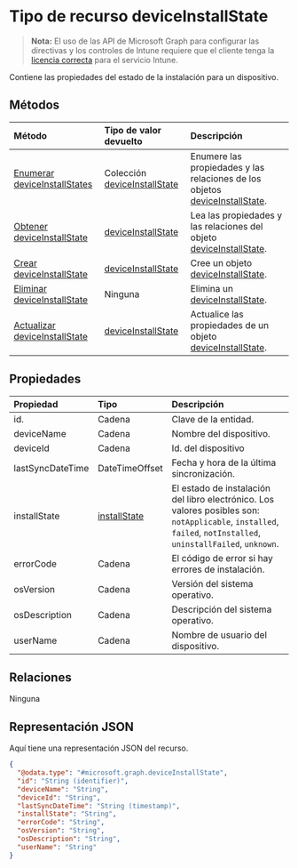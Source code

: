 # <a name="deviceinstallstate-resource-type"></a>Tipo de recurso deviceInstallState

> **Nota:** El uso de las API de Microsoft Graph para configurar las directivas y los controles de Intune requiere que el cliente tenga la [licencia correcta](https://go.microsoft.com/fwlink/?linkid=839381) para el servicio Intune.

Contiene las propiedades del estado de la instalación para un dispositivo.
## <a name="methods"></a>Métodos
|Método|Tipo de valor devuelto|Descripción|
|:---|:---|:---|
|[Enumerar deviceInstallStates](../api/intune_books_deviceinstallstate_list.md)|Colección [deviceInstallState](../resources/intune_books_deviceinstallstate.md)|Enumere las propiedades y las relaciones de los objetos [deviceInstallState](../resources/intune_books_deviceinstallstate.md).|
|[Obtener deviceInstallState](../api/intune_books_deviceinstallstate_get.md)|[deviceInstallState](../resources/intune_books_deviceinstallstate.md)|Lea las propiedades y las relaciones del objeto [deviceInstallState](../resources/intune_books_deviceinstallstate.md).|
|[Crear deviceInstallState](../api/intune_books_deviceinstallstate_create.md)|[deviceInstallState](../resources/intune_books_deviceinstallstate.md)|Cree un objeto [deviceInstallState](../resources/intune_books_deviceinstallstate.md).|
|[Eliminar deviceInstallState](../api/intune_books_deviceinstallstate_delete.md)|Ninguna|Elimina un [deviceInstallState](../resources/intune_books_deviceinstallstate.md).|
|[Actualizar deviceInstallState](../api/intune_books_deviceinstallstate_update.md)|[deviceInstallState](../resources/intune_books_deviceinstallstate.md)|Actualice las propiedades de un objeto [deviceInstallState](../resources/intune_books_deviceinstallstate.md).|

## <a name="properties"></a>Propiedades
|Propiedad|Tipo|Descripción|
|:---|:---|:---|
|id.|Cadena|Clave de la entidad.|
|deviceName|Cadena|Nombre del dispositivo.|
|deviceId|Cadena|Id. del dispositivo|
|lastSyncDateTime|DateTimeOffset|Fecha y hora de la última sincronización.|
|installState|[installState](../resources/intune_books_installstate.md)|El estado de instalación del libro electrónico. Los valores posibles son: `notApplicable`, `installed`, `failed`, `notInstalled`, `uninstallFailed`, `unknown`.|
|errorCode|Cadena|El código de error si hay errores de instalación.|
|osVersion|Cadena|Versión del sistema operativo.|
|osDescription|Cadena|Descripción del sistema operativo.|
|userName|Cadena|Nombre de usuario del dispositivo.|

## <a name="relationships"></a>Relaciones
Ninguna
## <a name="json-representation"></a>Representación JSON
Aquí tiene una representación JSON del recurso.
<!--{
  "blockType": "resource",
  "baseType": "microsoft.graph.entity",
  "keyProperty": "id",
  "@odata.type": "microsoft.graph.deviceInstallState"
}-->
``` json
{
  "@odata.type": "#microsoft.graph.deviceInstallState",
  "id": "String (identifier)",
  "deviceName": "String",
  "deviceId": "String",
  "lastSyncDateTime": "String (timestamp)",
  "installState": "String",
  "errorCode": "String",
  "osVersion": "String",
  "osDescription": "String",
  "userName": "String"
}
```








